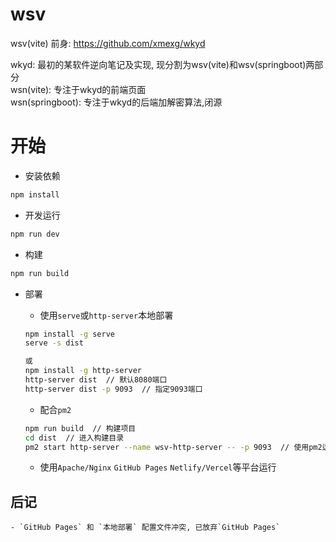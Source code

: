 # wsv

wsv(vite) 
前身: https://github.com/xmexg/wkyd  

wkyd: 最初的某软件逆向笔记及实现, 现分割为wsv(vite)和wsv(springboot)两部分  
wsn(vite): 专注于wkyd的前端页面  
wsn(springboot): 专注于wkyd的后端加解密算法,闭源  
 
# 开始
+ 安装依赖

```sh
npm install
```

+ 开发运行

```sh
npm run dev
```

+ 构建

```sh
npm run build
```

+ 部署
    - 使用`serve`或`http-server`本地部署
    ```sh
    npm install -g serve
    serve -s dist

    或
    npm install -g http-server
    http-server dist  // 默认8080端口
    http-server dist -p 9093  // 指定9093端口
    ```

    - 配合`pm2`
    ```sh
    npm run build  // 构建项目
    cd dist  // 进入构建目录
    pm2 start http-server --name wsv-http-server -- -p 9093  // 使用pm2运行
    ```

    - 使用`Apache/Nginx` `GitHub Pages` `Netlify/Vercel`等平台运行

## 后记
    - `GitHub Pages` 和 `本地部署` 配置文件冲突, 已放弃`GitHub Pages`